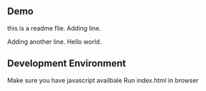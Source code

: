 ## Demo

this is a readme file.
Adding line.

Adding another line.
Hello world.

## Development Environment

Make sure you have javascript availbale
Run index.html in browser
